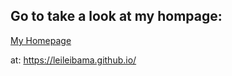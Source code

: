
## Go to take a look at my hompage:

[My Homepage](https://leileibama.github.io/)

at: https://leileibama.github.io/

